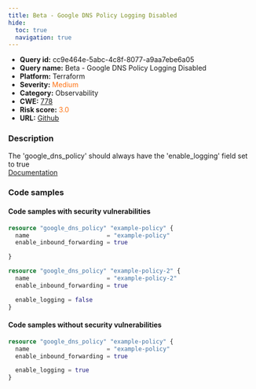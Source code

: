 ```yaml
---
title: Beta - Google DNS Policy Logging Disabled
hide:
  toc: true
  navigation: true
---
```


<style>
  .highlight .hll {
    background-color: #ff171742;
  }
  .md-content {
    max-width: 1100px;
    margin: 0 auto;
  }
</style>

-   **Query id:** cc9e464e-5abc-4c8f-8077-a9aa7ebe6a05
-   **Query name:** Beta - Google DNS Policy Logging Disabled
-   **Platform:** Terraform
-   **Severity:** <span style="color:#ff7213">Medium</span>
-   **Category:** Observability
-   **CWE:** <a href="https://cwe.mitre.org/data/definitions/778.html" onclick="newWindowOpenerSafe(event, 'https://cwe.mitre.org/data/definitions/778.html')">778</a>
-   **Risk score:** <span style="color:#ff7213">3.0</span>
-   **URL:** [Github](https://github.com/Checkmarx/kics/tree/master/assets/queries/terraform/gcp/google_dns_policy_logging_disabled)

### Description
The 'google_dns_policy' should always have the 'enable_logging' field set to true<br>
[Documentation](https://registry.terraform.io/providers/hashicorp/google/latest/docs/resources/dns_policy#enable_logging-1)

### Code samples
#### Code samples with security vulnerabilities
```tf title="Positive test num. 1 - tf file" hl_lines="1 11"
resource "google_dns_policy" "example-policy" {
  name                      = "example-policy"
  enable_inbound_forwarding = true

}

resource "google_dns_policy" "example-policy-2" {
  name                      = "example-policy-2"
  enable_inbound_forwarding = true

  enable_logging = false
}

```


#### Code samples without security vulnerabilities
```tf title="Negative test num. 1 - tf file"
resource "google_dns_policy" "example-policy" {
  name                      = "example-policy"
  enable_inbound_forwarding = true

  enable_logging = true
}

```

